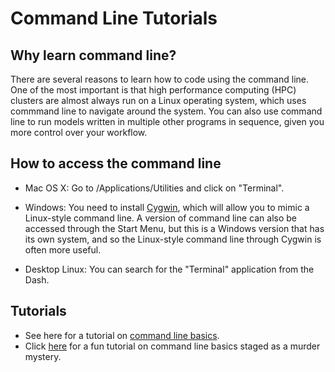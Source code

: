 # Command Line Tutorials

## Why learn command line?
There are several reasons to learn how to code using the command line. One of the most important is that high performance computing (HPC) clusters are almost always run on a Linux operating system, which uses commmand line to navigate around the system. You can also use command line to run models written in multiple other programs in sequence, given you more control over your workflow. 

## How to access the command line

* Mac OS X: Go to /Applications/Utilities and click on "Terminal".

* Windows: You need to install [Cygwin](http://www.cygwin.com/), which will allow you to mimic a Linux-style command line. A version of command line can also be accessed through the Start Menu, but this is a Windows version that has its own system, and so the Linux-style command line through Cygwin is often more useful.  

* Desktop Linux: You can search for the "Terminal" application from the Dash. 

## Tutorials

* See here for a tutorial on [command line basics](https://ubuntu.com/tutorials/command-line-for-beginners#1-overview).
* Click [here](https://github.com/veltman/clmystery) for a fun tutorial on command line basics staged as a murder mystery. 
